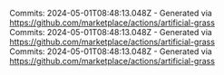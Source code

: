 Commits: 2024-05-01T08:48:13.048Z - Generated via https://github.com/marketplace/actions/artificial-grass
<br>
Commits: 2024-05-01T08:48:13.048Z - Generated via https://github.com/marketplace/actions/artificial-grass
<br>
Commits: 2024-05-01T08:48:13.048Z - Generated via https://github.com/marketplace/actions/artificial-grass
<br>
